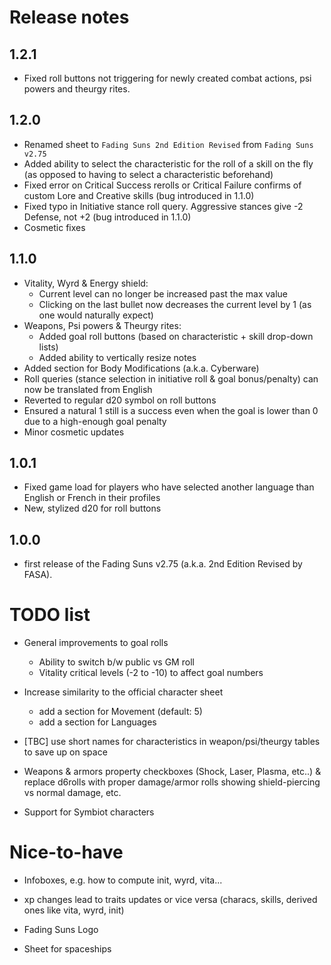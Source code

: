 # Release notes

## 1.2.1
- Fixed roll buttons not triggering for newly created combat actions, psi powers and theurgy rites.

## 1.2.0
- Renamed sheet to `Fading Suns 2nd Edition Revised` from `Fading Suns v2.75`
- Added ability to select the characteristic for the roll of a skill on the fly (as opposed to having to select a characteristic beforehand)
- Fixed error on Critical Success rerolls or Critical Failure confirms of custom Lore and Creative skills (bug introduced in 1.1.0)
- Fixed typo in Initiative stance roll query. Aggressive stances give -2 Defense, not +2  (bug introduced in 1.1.0)
- Cosmetic fixes

## 1.1.0
- Vitality, Wyrd & Energy shield:
  - Current level can no longer be increased past the max value
  - Clicking on the last bullet now decreases the current level by 1 (as one would naturally expect)
- Weapons, Psi powers & Theurgy rites:
  - Added goal roll buttons (based on characteristic + skill drop-down lists)
  - Added ability to vertically resize notes
- Added section for Body Modifications (a.k.a. Cyberware)
- Roll queries (stance selection in initiative roll & goal bonus/penalty) can now be translated from English
- Reverted to regular d20 symbol on roll buttons
- Ensured a natural 1 still is a success even when the goal is lower than 0 due to a high-enough goal penalty
- Minor cosmetic updates

## 1.0.1
- Fixed game load for players who have selected another language than English or French in their profiles
- New, stylized d20 for roll buttons

## 1.0.0
- first release of the Fading Suns v2.75 (a.k.a. 2nd Edition Revised by FASA).

# TODO list

- General improvements to goal rolls
  - Ability to switch b/w public vs GM roll
  - Vitality critical levels (-2 to -10) to affect goal numbers

- Increase similarity to the official character sheet
  - add a section for Movement (default: 5)
  - add a section for Languages

- [TBC] use short names for characteristics in weapon/psi/theurgy tables to save up on space

- Weapons & armors property checkboxes (Shock, Laser, Plasma, etc..) & replace d6rolls with proper damage/armor rolls showing shield-piercing vs normal damage, etc.

- Support for Symbiot characters

# Nice-to-have
- Infoboxes, e.g. how to compute init, wyrd, vita...

- xp changes lead to traits updates or vice versa (characs, skills, derived ones like vita, wyrd, init)

- Fading Suns Logo

- Sheet for spaceships
